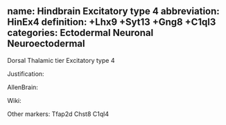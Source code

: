name: Hindbrain Excitatory type 4
abbreviation: HinEx4
definition: +Lhx9 +Syt13 +Gng8 +C1ql3
categories: Ectodermal Neuronal Neuroectodermal
---

Dorsal Thalamic tier Excitatory type 4

Justification:


AllenBrain:


Wiki:

Other markers:
Tfap2d
Chst8
C1ql4